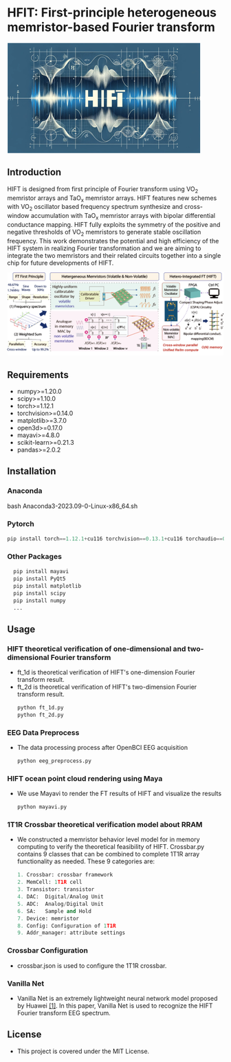 # HFIT: First-principle heterogeneous memristor-based Fourier transform


![HIFT](https://github.com/CSuperlei/HIFT/raw/main/Pic/HIFT.png)

## Introduction
HIFT is designed from first principle of Fourier transform using VO<sub>2</sub> memristor arrays and TaO<sub>x</sub> memristor arrays. HIFT features new schemes with VO<sub>2</sub> oscillator based frequency spectrum synthesize and cross-window accumulation with TaO<sub>x</sub> memristor arrays with bipolar differential conductance mapping. HIFT fully exploits the symmetry of the positive and negative thresholds of VO<sub>2</sub> memristors to generate stable oscillation frequency. This work demonstrates the potential and high efficiency of the HIFT system in realizing Fourier transformation and we are aiming to integrate the two memristors and their related circuits together into a single chip for future developments of HIFT.

![WorkFlow](https://github.com/CSuperlei/HIFT/raw/main/Pic/instruction.png)

## Requirements
  * numpy>=1.20.0
  * scipy>=1.10.0
  * torch>=1.12.1
  * torchvision>=0.14.0
  * matplotlib>=3.7.0
  * open3d>=0.17.0
  * mayavi>=4.8.0
  * scikit-learn>=0.21.3
  * pandas>=2.0.2

## Installation

### Anaconda
  bash Anaconda3-2023.09-0-Linux-x86_64.sh <br/>
### Pytorch 
   ```python
   pip install torch==1.12.1+cu116 torchvision==0.13.1+cu116 torchaudio==0.12.1 --extra-index-url https://download.pytorch.org/whl/cu116
   ```

### Other Packages
 ```python
   pip install mayavi   
   pip install PyQt5   
   pip install matplotlib
   pip install scipy
   pip install numpy
   ...
   ```

## Usage

### HIFT theoretical verification of one-dimensional and two-dimensional Fourier transform
 * ft_1d is theoretical verification of HIFT's one-dimension Fourier transform result.  
 * ft_2d is theoretical verification of HIFT's two-dimension Fourier transform result.  
   ```python
   python ft_1d.py
   python ft_2d.py
   ```
   
### EEG Data Preprocess
* The data processing process after OpenBCI EEG acquisition
   ```python
   python eeg_preprocess.py
   ```

### HIFT ocean point cloud rendering using Maya
* We use Mayavi to render the FT results of HIFT and visualize the results
   ```python
   python mayavi.py
   ```

### 1T1R Crossbar theoretical verification model about RRAM
* We constructed a memristor behavior level model for in memory computing to verify the theoretical feasibility of HIFT. Crossbar.py contains 9 classes that can be combined to complete 1T1R array functionality as needed. These 9 categories are:
   ```python
   1. Crossbar: crossbar framework
   2. MemCell: 1T1R cell
   3. Transistor: transistor
   4. DAC:  Digital/Analog Unit
   5. ADC:  Analog/Digital Unit
   6. SA:   Sample and Hold
   7. Device: memristor
   8. Config: Configuration of 1T1R
   9. Addr_manager: attribute settings
   ```

### Crossbar Configuration
* crossbar.json is used to configure the 1T1R crossbar.

### Vanilla Net
* Vanilla Net is an extremely lightweight neural network model proposed by Huawei [[1]](https://arxiv.org/abs/2305.12972). In this paper, Vanilla Net is used to recognize the HIFT Fourier transform EEG spectrum.

## License
* This project is covered under the MIT License.
